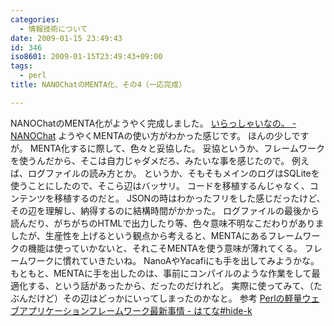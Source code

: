```yaml
---
categories:
  - 情報技術について
date: 2009-01-15 23:49:43
id: 346
iso8601: 2009-01-15T23:49:43+09:00
tags:
  - perl
title: NANOChatのMENTA化、その4（一応完成）

---
```


<p>NANOChatのMENTA化がようやく完成しました。
<a href="http://www.nqou.net">いらっしゃいなの。 - NANOChat</a>
ようやくMENTAの使い方がわかった感じです。
ほんの少しですが。
MENTA化するに際して、色々と妥協した。
妥協というか、フレームワークを使うんだから、そこは自力じゃダメだろ、みたいな事を感じたので。
例えば、ログファイルの読み方とか。
というか、そもそもメインのログはSQLiteを使うことにしたので、そこら辺はバッサリ。
コードを移植するんじゃなく、コンテンツを移植するのだと。
JSONの時はわかったフリをした感じだったけど、その辺を理解し、納得するのに結構時間がかかった。
ログファイルの最後から読んだり、がちがちのHTMLで出力したり等、色々意味不明なこだわりがありましたが、生産性を上げるという観点から考えると、MENTAにあるフレームワークの機能は使っていかないと、それこそMENTAを使う意味が薄れてくる。
フレームワークに慣れていきたいね。
NanoAやYacafiにも手を出してみようかな。
もともと、MENTAに手を出したのは、事前にコンパイルのような作業をして最適化する、という話があったから、だったのだけれど。
実際に使ってみて、（たぶんだけど）その辺はどっかにいってしまったのかなと。
参考
<a href="http://d.hatena.ne.jp/hide-K/20081112/1226499186">Perlの軽量ウェブアプリケーションフレームワーク最新事情 - はてな#hide-k</a></p>
    	